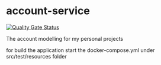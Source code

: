 # account-service
[![Quality Gate Status](https://sonarcloud.io/api/project_badges/measure?project=mrFlick72_account-service&metric=alert_status)](https://sonarcloud.io/dashboard?id=mrFlick72_account-service)

The account modelling for my personal projects

for build the application start the docker-compose.yml under src/test/resources folder
